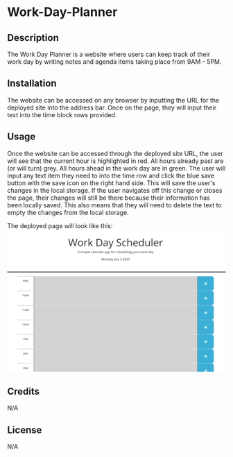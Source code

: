 # Work-Day-Planner

## Description
The Work Day Planner is a website where users can keep track of their work day by writing notes and agenda items taking place from 9AM - 5PM.

## Installation
The website can be accessed on any browser by inputting the URL for the deployed site into the address bar. Once on the page, they will input their text into the time block rows provided. 

## Usage
Once the website can be accessed through the deployed site URL, the user will see that the current hour is highlighted in red. All hours already past are (or will turn) grey. All hours ahead in the work day are in green. The user will input any text item they need to into the time row and click the blue save button with the save icon on the right hand side. This will save the user's changes in the local storage. If the user navigates off this change or closes the page, their changes will still be there because their information has been locally saved. This also means that they will need to delete the text to empty the changes from the local storage. 

The deployed page will look like this: 
![Final Page](./assets/images/deployed-page.jpg)

## Credits
N/A

## License
N/A